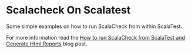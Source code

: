 # Scalacheck On Scalatest #

Some simple examples on how to run ScalaCheck from within ScalaTest.

For more information read the [How to run ScalaCheck from ScalaTest and Generate Html Reports](http://sanj.ink/posts/2016-07-06-how-to-run-scalacheck-from-scalatest-and-generate-html-reports.html) blog post.

